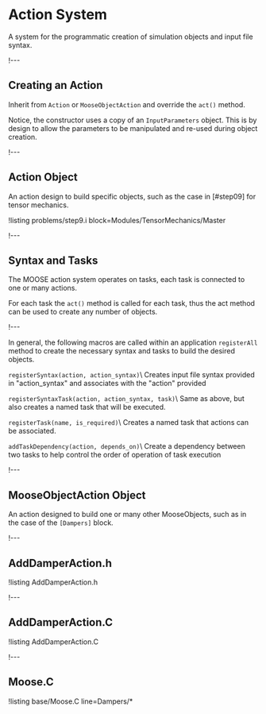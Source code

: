 # Action System

A system for the programmatic creation of simulation objects and input file syntax.

!---

## Creating an Action

Inherit from `Action` or `MooseObjectAction` and override the `act()` method.

Notice, the constructor uses a copy of an `InputParameters` object. This is by design to allow the
parameters to be manipulated and re-used during object creation.

!---

## Action Object

An action design to build specific objects, such as the case in [#step09] for tensor mechanics.

!listing problems/step9.i block=Modules/TensorMechanics/Master

!---


## Syntax and Tasks

The MOOSE action system operates on tasks, each task is connected to one or many actions.

For each task the `act()` method is called for each task, thus the act method can be used to
create any number of objects.

!---

In general, the following macros are called within an application `registerAll` method to
create the necessary syntax and tasks to build the desired objects.

`registerSyntax(action, action_syntax)`\\
Creates input file syntax provided in "action_syntax" and associates with the "action" provided

`registerSyntaxTask(action, action_syntax, task)`\\
Same as above, but also creates a named task that will be executed.

`registerTask(name, is_required)`\\
Creates a named task that actions can be associated.

`addTaskDependency(action, depends_on)`\\
Create a dependency between two tasks to help control the order of operation of task execution

!---

## MooseObjectAction Object

An action designed to build one or many other MooseObjects, such as in the case of the
`[Dampers]` block.

!---

## AddDamperAction.h

!listing AddDamperAction.h

!---

## AddDamperAction.C

!listing AddDamperAction.C

!---

## Moose.C

!listing base/Moose.C line=Dampers/*
